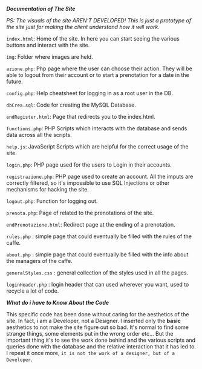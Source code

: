 ﻿***Documentation of The Site***

*PS: The visuals of the site AREN'T DEVELOPED! This is just a prototype of the site just for making the client understand how it will work.*

`index.html`: Home of the site. In here you can start seeing the various buttons and interact with the site. 

`img`: Folder where images are held.

`azione.php`: Php page where the user can choose their action. They will be able to logout from their account or to start a prenotation for a date in the future.

`config.php`: Help cheatsheet for logging in as a root user in the DB.

`dbCrea.sql`: Code for creating the MySQL Database.

`endRegister.html`: Page that redirects you to the index.html.

`functions.php`: PHP Scripts which interacts with the database and sends data across all the scripts.

`help.js`: JavaScript Scripts which are helpful for the correct usage of the site.

`login.php`: PHP page used for the users to Login in their accounts.

`registrazione.php`: PHP page used to create an account. All the imputs are correctly filtered, so it's impossible to use SQL Injections or other mechanisms for hacking the site.

`logout.php`: Function for logging out.

`prenota.php`: Page of related to the prenotations of the site.

`endPrenotazione.html`: Redirect page at the ending of a prenotation.

`rules.php` : simple page that could eventually be filled with the rules of the caffe.

`about.php` : simple page that could eventually be filled with the info about the managers of the caffe.

`generalStyles.css` : general collection of the styles used in all the pages.

`loginHeader.php` : login header that can used wherever you want, used to recycle a lot of code.




***What do i have to Know About the Code***

This specific code has been done without caring for the aesthetics of the site. In fact, i am a Developer, not a Designer. I inserted only the **basic** aesthetics to not make the site figure out so bad. It's normal to find some strange things, some elements put in the wrong order etc... But the important thing it's to see the work done behind and the various scripts and queries done with the database and the relative interaction that it has led to. I repeat it once more, `it is not the work of a designer, but of a Developer`.


